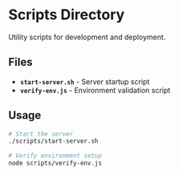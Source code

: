 # Scripts Directory

Utility scripts for development and deployment.

## Files

- **`start-server.sh`** - Server startup script
- **`verify-env.js`** - Environment validation script

## Usage

```bash
# Start the server
./scripts/start-server.sh

# Verify environment setup
node scripts/verify-env.js
```
